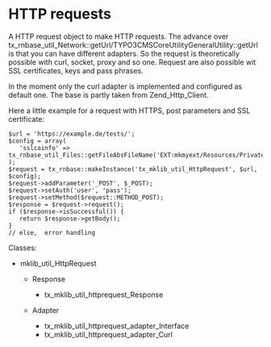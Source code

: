 HTTP requests
=============

A HTTP request object to make HTTP requests. The advance over tx\_rnbase\_util\_Network::getUrl/TYPO3CMSCoreUtilityGeneralUtility::getUrl is that you can have different adapters. So the request is theoretically possible with curl, socket, proxy and so one. Request are also possible wit SSL certificates, keys and pass phrases.

In the moment only the curl adapter is implemented and configured as default one. The base is partly taken from Zend\_Http\_Client.

Here a little example for a request with HTTPS, post parameters and SSL certificate:

~~~~ {.sourceCode .php}
$url = 'https://example.de/tests/';
$config = array(
   'sslcainfo' => tx_rnbase_util_Files::getFileAbsFileName('EXT:mkmyext/Resources/Private/example.de.crt'),
);
$request = tx_rnbase::makeInstance('tx_mklib_util_HttpRequest', $url, $config);
$request->addParameter('_POST', $_POST);
$request->setAuth('user', 'pass');
$request->setMethod($request::METHOD_POST);
$response = $request->request();
if ($response->isSuccessful()) {
   return $response->getBody();
}
// else,  error handling
~~~~

Classes:

-   mklib\_util\_HttpRequest  
    -   Response  
        -   tx\_mklib\_util\_httprequest\_Response

    -   Adapter  
        -   tx\_mklib\_util\_httprequest\_adapter\_Interface
        -   tx\_mklib\_util\_httprequest\_adapter\_Curl


